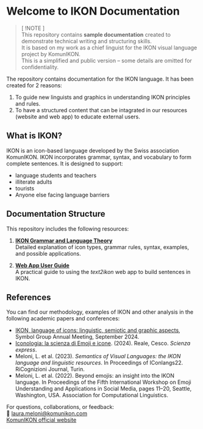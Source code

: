 # Welcome to IKON Documentation

>[ !NOTE ]  
>This repository contains **sample documentation** created to demonstrate technical writing and structuring skills.  
It is based on my work as a chief linguist for the IKON visual language project by KomunIKON.  
This is a simplified and public version – some details are omitted for confidentiality. 

The repository contains documentation for the IKON language. 
It has been created for 2 reasons:

1. To guide new linguists and graphics in understanding IKON principles and rules.
2. To have a structured content that can be intagrated in our resources (website and web app) to educate external users. 

## What is IKON?

IKON is an icon-based language developed by the Swiss association KomunIKON. IKON incorporates grammar, syntax, and vocabulary to form complete sentences.
It is designed to support:
- language students and teachers
- illiterate adults
- tourists
- Anyone else facing language barriers

## Documentation Structure

This repository includes the following resources:

1. **[IKON Grammar and Language Theory](/theory/ikon-language.md)**  
   Detailed explanation of icon types, grammar rules, syntax, examples, and possible applications.  

2. **[Web App User Guide](/user-guide/webapp-guide.md)**  
   A practical guide to using the *text2ikon* web app to build sentences in IKON.

## References

You can find our methodology, examples of IKON and other analysis in the following academic papers and conferences:
- [IKON, language of icons: linguistic, semiotic and graphic aspects](https://www.youtube.com/watch?v=WAaFLqit6fQ), Symbol Group Annual Meeting, September 2024.
- [Iconologia: la scienza di Emoji e icone](https://scienzaexpress.it/2024/09/iconologia-la-scienza-di-emoji-e-icone/). (2024). Reale, Cesco. *Scienza express*.
- Meloni, L. et al. (2023). *Semantics of Visual Languages: the IKON language and linguistic resources*. In Proceedings of IConlangs22. RiCognizioni Journal, Turin.
- Meloni, L. et al. (2022). Beyond emojis: an insight into the IKON language. In Proceedings of the Fifth International Workshop on Emoji Understanding and Applications in Social Media, pages 11–20,
Seattle, Washington, USA. Association for Computational Linguistics.


For questions, collaborations, or feedback:  
:e-mail: laura.meloni@komunikon.com  
[KomunIKON official website](https://komunikon.net)




